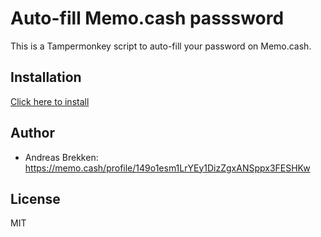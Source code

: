 # Auto-fill Memo.cash passsword

This is a Tampermonkey script to auto-fill your password on Memo.cash.

## Installation

[Click here to install](INSTALL.md)

## Author

* Andreas Brekken: https://memo.cash/profile/149o1esm1LrYEy1DizZgxANSppx3FESHKw

## License

MIT
